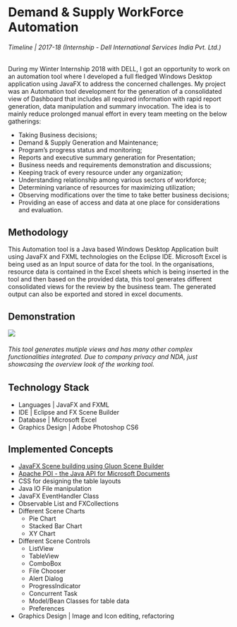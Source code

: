 # Demand & Supply WorkForce Automation

###### Timeline | 2017-18 (Internship - Dell International Services India Pvt. Ltd.)

During my Winter Internship 2018 with DELL, I got an opportunity to work on an automation tool where I developed a full fledged Windows Desktop application using JavaFX to address the concerned challenges. My project was an Automation tool development for the generation of a consolidated view of Dashboard that includes all required information with rapid report generation, data manipulation and summary invocation. The idea is to mainly reduce prolonged manual effort in every team meeting on the below gatherings:

- Taking Business decisions; 
- Demand & Supply Generation and Maintenance; 
- Program’s progress status and monitoring; 
- Reports and executive summary generation for Presentation; 
- Business needs and requirements demonstration and discussions; 
- Keeping track of every resource under any organization; 
- Understanding relationship among various sectors of workforce; 
- Determining variance of resources for maximizing utilization; 
- Observing modifications over the time to take better business decisions; 
- Providing an ease of access and data at one place for considerations and evaluation.

## Methodology

This Automation tool is a Java based Windows Desktop Application built using JavaFX and FXML technologies on the Eclipse IDE. Microsoft Excel is being used as an Input source of data for the tool. In the organisations, resource data is contained in the Excel sheets which is being inserted in the tool and then based on the provided data, this tool generates different consolidated views for the review by the business team. The generated output can also be exported and stored in excel documents.

## Demonstration

![](/Windows%20App%20|%20Project%20Details/DS-Manager.gif)

###### This tool generates mutiple views and has many other complex functionalities integrated. Due to company privacy and NDA, just showcasing the overview look of the working tool.

## Technology Stack
- Languages	|	JavaFX and FXML
- IDE	| Eclipse and FX Scene Builder
- Database | Microsoft Excel
- Graphics Design	|	Adobe Photoshop CS6

## Implemented Concepts
- [JavaFX Scene building using Gluon Scene Builder ](https://gluonhq.com/products/scene-builder/) 
- [Apache POI - the Java API for Microsoft Documents](https://poi.apache.org/)
- CSS for designing the table layouts
- Java IO File manipulation
- JavaFX EventHandler Class 
- Observable List and FXCollections
- Different Scene Charts
	- Pie Chart
	- Stacked Bar Chart
	- XY Chart
- Different Scene Controls
	- ListView
	- TableView
	- ComboBox
	- File Chooser
	- Alert Dialog
	- ProgressIndicator
	- Concurrent Task
	- Model/Bean Classes for table data
	- Preferences
- Graphics Design | Image and Icon editing, refactoring
